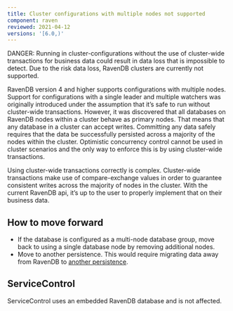 ```yaml
---
title: Cluster configurations with multiple nodes not supported
component: raven
reviewed: 2021-04-12
versions: '[6.0,)'
---
```


DANGER: Running in cluster-configurations without the use of cluster-wide transactions for business data could result in data loss that is impossible to detect. Due to the risk data loss, RavenDB clusters are currently not supported.

RavenDB version 4 and higher supports configurations with multiple nodes. Support for configurations with a single leader and multiple watchers was originally introduced under the assumption that it’s safe to run without cluster-wide transactions. However, it was discovered that all databases on RavenDB nodes within a cluster behave as primary nodes. That means that any database in a cluster can accept writes. Committing any data safely requires that the data be successfully persisted across a majority of the nodes within the cluster. Optimistic concurrency control cannot be used in cluster scenarios and the only way to enforce this is by using cluster-wide transactions.

Using cluster-wide transactions correctly is complex. Cluster-wide transactions make use of compare-exchange values in order to guarantee consistent writes across the majority of nodes in the cluster. With the current RavenDB api, it’s up to the user to properly implement that on their business data.

## How to move forward

- If the database is configured as a multi-node database group, move back to using a single database node by removing additional nodes.
- Move to another persistence. This would require migrating data away from RavenDB to [another persistence](/persistence).

## ServiceControl

ServiceControl uses an embedded RavenDB database and is not affected.
